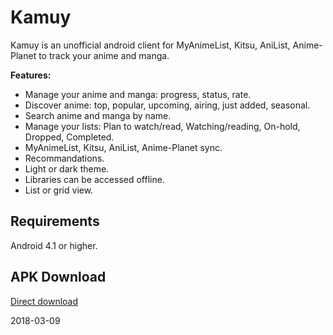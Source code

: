# Kamuy
Kamuy is an unofficial android client for MyAnimeList, Kitsu, AniList, Anime-Planet to track your anime and manga.

**Features:**
* Manage your anime and manga: progress, status, rate.
* Discover anime: top, popular, upcoming, airing, just added, seasonal.
* Search anime and manga by name.
* Manage your lists: Plan to watch/read, Watching/reading, On-hold, Dropped, Completed.
* MyAnimeList, Kitsu, AniList, Anime-Planet sync.
* Recommandations.
* Light or dark theme.
* Libraries can be accessed offline.
* List or grid view.

## Requirements
Android 4.1 or higher.


## APK Download
[Direct download](https://github.com/cylonu87/kamuy/releases)

2018-03-09
